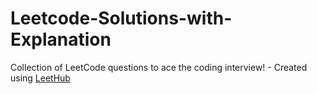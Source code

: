 # Leetcode-Solutions-with-Explanation
Collection of LeetCode questions to ace the coding interview! - Created using [LeetHub](https://github.com/QasimWani/LeetHub)
